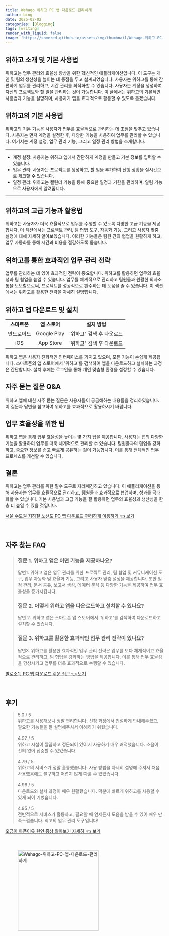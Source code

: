 ```yaml
---
title: Wehago 위하고 PC 앱 다운로드 편리하게
author: bing
date: 2025-02-02
categories: [Blogging]
tags: [writing]
render_with_liquid: false
image: 'https://somered.github.io/assets/img/thumbnail/Wehago-위하고-PC-앱-다운로드-편리하게.webp'
---
```



<h2 id='위하고_소개'>위하고 소개 및 기본 사용법</h2>

<p>위하고는 업무 관리와 효율성 향상을 위한 혁신적인 애플리케이션입니다. 이 도구는 개인 및 팀의 생산성을 높이는 데 중점을 두고 설계되었습니다. 사용자는 위하고를 통해 간편하게 업무를 관리하고, 시간 관리를 최적화할 수 있습니다. 사용자는 계정을 생성하여 자신의 프로젝트와 할 일을 관리하는 것이 가능합니다. 이 글에서는 위하고의 기본적인 사용법과 기능을 설명하며, 사용자가 앱을 효과적으로 활용할 수 있도록 돕겠습니다.</p>

<h2 id='기본_사용법'>위하고의 기본 사용법</h2>

<p>위하고의 기본 기능은 사용자가 업무를 효율적으로 관리하는 데 초점을 맞추고 있습니다. 사용자는 먼저 계정을 설정한 후, 다양한 기능을 사용하여 업무를 관리할 수 있습니다. 여기서는 계정 설정, 업무 관리 기능, 그리고 일정 관리 방법을 소개합니다.</p>

<hr />

<ul>
    <li>계정 설정: 사용자는 위하고 앱에서 간단하게 계정을 만들고 기본 정보를 입력할 수 있습니다.</li>
    <li>업무 관리: 사용자는 프로젝트를 생성하고, 할 일을 추가하여 진행 상황을 실시간으로 체크할 수 있습니다.</li>
    <li>일정 관리: 위하고는 캘린더 기능을 통해 중요한 일정과 기한을 관리하며, 알림 기능으로 사용자에게 알려줍니다.</li>
</ul>

<hr />

<h2 id='고급_기능'>위하고의 고급 기능과 활용법</h2>

<p>위하고는 사용자가 더욱 효율적으로 업무를 수행할 수 있도록 다양한 고급 기능을 제공합니다. 이 섹션에서는 프로젝트 관리, 팀 협업 도구, 자동화 기능, 그리고 사용자 맞춤 설정에 대해 자세히 알아보겠습니다. 이러한 기능들은 팀원 간의 협업을 원활하게 하고, 업무 자동화를 통해 시간과 비용을 절감하도록 돕습니다.</p>

<h2 id='업무_관리_전략'>위하고를 통한 효과적인 업무 관리 전략</h2>

<p>업무를 관리하는 데 있어 효과적인 전략이 중요합니다. 위하고를 활용하면 업무의 효율성과 팀 협업을 높일 수 있습니다. 업무를 체계적으로 관리하고 팀원들과 원활한 의사소통을 도모함으로써, 프로젝트를 성공적으로 완수하는 데 도움을 줄 수 있습니다. 이 섹션에서는 위하고를 활용한 전략을 자세히 설명합니다.</p>

<h2 id='위하고_앱_다운로드'>위하고 앱 다운로드 및 설치</h2>

<table>
    <tr>
        <td style="text-align: center; height: 17px;"><b>스마트폰</b></td>
        <td style="text-align: center; height: 17px;"><b>앱 스토어</b></td>
        <td style="text-align: center; height: 17px;"><b>설치 방법</b></td>
    </tr>
    <tr>
        <td style="text-align: center; height: 17px;">안드로이드</td>
        <td style="text-align: center; height: 17px;">Google Play</td>
        <td style="text-align: center; height: 17px;">'위하고' 검색 후 다운로드</td>
    </tr>
    <tr>
        <td style="text-align: center; height: 17px;">iOS</td>
        <td style="text-align: center; height: 17px;">App Store</td>
        <td style="text-align: center; height: 17px;">'위하고' 검색 후 다운로드</td>
    </tr>
</table>

<p>위하고 앱은 사용자 친화적인 인터페이스를 가지고 있으며, 모든 기능이 손쉽게 제공됩니다. 스마트폰의 앱 스토어에서 '위하고'를 검색하여 앱을 다운로드하고 설치하는 과정은 간단합니다. 설치 후에는 로그인을 통해 개인 맞춤형 환경을 설정할 수 있습니다.</p>

<h2 id='자주_묻는_질문'>자주 묻는 질문 Q&A</h2>

<p>위하고 앱에 대한 자주 묻는 질문은 사용자들이 궁금해하는 내용들을 정리하였습니다. 이 질문과 답변을 참고하여 위하고를 효과적으로 활용하시기 바랍니다.</p>

<h2 id='업무_효율성'>업무 효율성을 위한 팁</h2>

<p>위하고 앱을 통해 업무 효율성을 높이는 몇 가지 팁을 제공합니다. 사용자는 앱의 다양한 기능을 활용하여 업무를 더욱 체계적으로 관리할 수 있습니다. 팀원들과의 협업을 강화하고, 중요한 정보를 쉽고 빠르게 공유하는 것이 가능합니다. 이를 통해 전체적인 업무 프로세스를 개선할 수 있습니다.</p>

<h2 id='결론'>결론</h2>

<p>위하고는 업무 관리를 위한 필수 도구로 자리매김하고 있습니다. 이 애플리케이션을 통해 사용자는 업무를 효율적으로 관리하고, 팀원들과 효과적으로 협업하며, 성과를 극대화할 수 있습니다. 기본 사용법과 고급 기능을 잘 활용하면 업무의 효율성과 생산성을 한층 더 높일 수 있을 것입니다.</p>


<p><a class="click-button" title="서울 수도권 지하철 노선도 PC 앱 다운로드 편리하게 이용하기" href="https://somered.github.io/posts/%EC%84%9C%EC%9A%B8-%EC%88%98%EB%8F%84%EA%B6%8C-%EC%A7%80%ED%95%98%EC%B2%A0-%EB%85%B8%EC%84%A0%EB%8F%84-PC-%EC%95%B1-%EB%8B%A4%EC%9A%B4%EB%A1%9C%EB%93%9C-%ED%8E%B8%EB%A6%AC%ED%95%98%EA%B2%8C-%EC%9D%B4%EC%9A%A9%ED%95%98%EA%B8%B0/" rel="dofollow">서울 수도권 지하철 노선도 PC 앱 다운로드 편리하게 이용하기 👈 보기</a></p><br>
<h2 id='자주_찾는_FAQ'>자주 찾는 FAQ</h2>
<div itemscope="" itemtype="https://schema.org/FAQPage"> 
<blockquote> 
<div itemscope="" itemprop="mainEntity" itemtype="https://schema.org/Question"> 
<h3 itemprop="name">질문 1. 위하고 앱은 어떤 기능을 제공하나요?</h3> 
<div itemscope="" itemprop="acceptedAnswer" itemtype="https://schema.org/Answer"> 
<span itemprop="text"> 
<p>답변1. 위하고 앱은 업무 관리를 위한 프로젝트 관리, 팀 협업 및 커뮤니케이션 도구, 업무 자동화 및 효율화 기능, 그리고 사용자 맞춤 설정을 제공합니다. 또한 일정 관리, 문서 공유, 보고서 생성, 데이터 분석 등 다양한 기능을 제공하여 업무 효율성을 증가시킵니다.</p> 
</span> 
</div> 
</div> 

<div itemscope="" itemprop="mainEntity" itemtype="https://schema.org/Question"> 
<h3 itemprop="name">질문 2. 어떻게 위하고 앱을 다운로드하고 설치할 수 있나요?</h3> 
<div itemscope="" itemprop="acceptedAnswer" itemtype="https://schema.org/Answer"> 
<span itemprop="text"> 
<p>답변 2. 위하고 앱은 스마트폰 앱 스토어에서 '위하고'를 검색하여 다운로드하고 설치할 수 있습니다.</p> 
</span> 
</div> 
</div> 

<div itemscope="" itemprop="mainEntity" itemtype="https://schema.org/Question"> 
<h3 itemprop="name">질문 3. 위하고를 활용한 효과적인 업무 관리 전략이 있나요?</h3> 
<div itemscope="" itemprop="acceptedAnswer" itemtype="https://schema.org/Answer"> 
<span itemprop="text"> 
<p>답변3. 위하고를 활용한 효과적인 업무 관리 전략은 업무를 보다 체계적이고 효율적으로 관리하고, 팀 협업을 강화하는 방법을 제공합니다. 이를 통해 업무 효율성을 향상시키고 업무를 더욱 효과적으로 수행할 수 있습니다.</p> 
</span> 
</div> 
</div> 
</blockquote> 
</div>
<p><a class="click-button" title="발로소득 PC 앱 다운로드 쉬운 접근" href="https://somered.github.io/posts/%EB%B0%9C%EB%A1%9C%EC%86%8C%EB%93%9D-PC-%EC%95%B1-%EB%8B%A4%EC%9A%B4%EB%A1%9C%EB%93%9C-%EC%89%AC%EC%9A%B4-%EC%A0%91%EA%B7%BC/" rel="dofollow">발로소득 PC 앱 다운로드 쉬운 접근 👈 보기</a></p><br>
<h2 id='후기'>후기</h2>
<div itemscope itemtype="https://schema.org/Product">
  <blockquote>
  <div itemprop="review" itemscope itemtype="https://schema.org/Review">
      <div itemprop="reviewRating" itemscope itemtype="https://schema.org/Rating"> <span itemprop="ratingValue">5.0</span> / <span itemprop="bestRating">5</span> </div>
      <span itemprop="reviewBody">위하고를 사용해보니 정말 편리합니다. 신청 과정에서 친절하게 안내해주셨고, 필요한 기능들을 잘 설명해주셔서 이해하기 쉬웠습니다.</span>
  </div>
  <br>
  <div itemprop="review" itemscope itemtype="https://schema.org/Review">
      <div itemprop="reviewRating" itemscope itemtype="https://schema.org/Rating"> <span itemprop="ratingValue">4.92</span> / <span itemprop="bestRating">5</span> </div>
      <span itemprop="reviewBody">위하고 시설이 깔끔하고 정돈되어 있어서 사용하기 매우 쾌적했습니다. 소음이 전혀 없어 집중할 수 있었습니다.</span>
  </div>
  <br>
  <div itemprop="review" itemscope itemtype="https://schema.org/Review">
      <div itemprop="reviewRating" itemscope itemtype="https://schema.org/Rating"> <span itemprop="ratingValue">4.79</span> / <span itemprop="bestRating">5</span> </div>
      <span itemprop="reviewBody">위하고의 서비스가 정말 훌륭했습니다. 사용 방법을 자세히 설명해 주셔서 처음 사용했음에도 불구하고 어렵지 않게 다룰 수 있었습니다.</span>
  </div>
  <br>
  <div itemprop="review" itemscope itemtype="https://schema.org/Review">
      <div itemprop="reviewRating" itemscope itemtype="https://schema.org/Rating"> <span itemprop="ratingValue">4.96</span> / <span itemprop="bestRating">5</span> </div>
      <span itemprop="reviewBody">다운로드와 설치 과정이 매우 원활했습니다. 덕분에 빠르게 위하고를 사용할 수 있게 되어 기뻤습니다.</span>
  </div>
  <br>
  <div itemprop="review" itemscope itemtype="https://schema.org/Review">
      <div itemprop="reviewRating" itemscope itemtype="https://schema.org/Rating"> <span itemprop="ratingValue">4.95</span> / <span itemprop="bestRating">5</span> </div>
      <span itemprop="reviewBody">전반적으로 서비스가 훌륭하고, 필요할 때 언제든지 도움을 받을 수 있어 매우 만족스럽습니다. 최고의 업무 관리 도구입니다!</span>
  </div>
  </blockquote>
</div>
<p><a class="click-button" title="오금이 아픈이유 원인 증상 알아보기 자세히" href="https://somered.github.io/posts/%EC%98%A4%EA%B8%88%EC%9D%B4-%EC%95%84%ED%94%88%EC%9D%B4%EC%9C%A0-%EC%9B%90%EC%9D%B8-%EC%A6%9D%EC%83%81-%EC%95%8C%EC%95%84%EB%B3%B4%EA%B8%B0-%EC%9E%90%EC%84%B8%ED%9E%88/" rel="dofollow">오금이 아픈이유 원인 증상 알아보기 자세히 👈 보기</a></p><br>
<figure class="image"><img src="https://somered.github.io/assets/img/thumbnail/Wehago-위하고-PC-앱-다운로드-편리하게.webp" alt="Wehago-위하고-PC-앱-다운로드-편리하게" width="256" height="256"></figure>